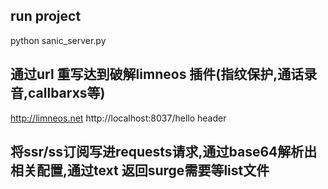 ## run project
python sanic_server.py
## 通过url 重写达到破解limneos 插件(指纹保护,通话录音,callbarxs等)
http://limneos.net http://localhost:8037/hello header 

## 将ssr/ss订阅写进requests请求,通过base64解析出相关配置,通过text 返回surge需要等list文件
